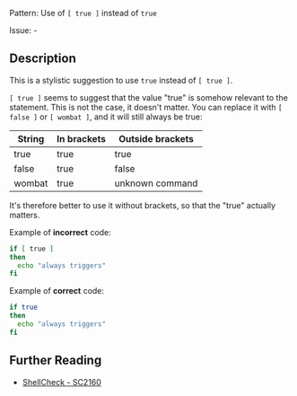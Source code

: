 Pattern: Use of `[ true ]` instead of `true`

Issue: -

## Description

This is a stylistic suggestion to use `true` instead of `[ true ]`.

`[ true ]` seems to suggest that the value "true" is somehow relevant to the statement. This is not the case, it doesn't matter. You can replace it with `[ false ]` or `[ wombat ]`, and it will still always be true:

String  | In brackets  | Outside brackets
--------|--------------|-----------------
true    | true         | true
false   | true         | false
wombat  | true         | unknown command

It's therefore better to use it without brackets, so that the "true" actually matters.

Example of **incorrect** code:

```sh
if [ true ]
then
  echo "always triggers"
fi
```

Example of **correct** code:

```sh
if true
then
  echo "always triggers"
fi
```

## Further Reading

* [ShellCheck - SC2160](https://github.com/koalaman/shellcheck/wiki/SC2160)

